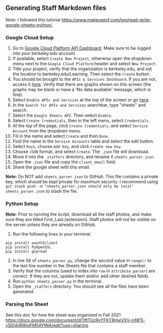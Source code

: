 ## Generating Staff Markdown files

Note: I followed this tutorial https://www.makeuseof.com/tag/read-write-google-sheets-python/.

### Google Cloud Setup

1. Go to [Google Cloud Platform API Dashboard](https://console.cloud.google.com/apis/dashboard). Make sure to be logged into your berkeley.edu account.
2. If available, select `Create New Project`, otherwise open the dropdown menu next to the `Google Cloud Platform` header and select `New Project`.
3. Title your project, verify that the organization is berkeley.edu, and set the location to berkeley.edu/Learning. Then select the `Create` button.
4. You should be brought to the `APIs & Services Dashboard`. If you are not, access it [here](https://console.cloud.google.com/apis/dashboard). Verify that there are graphs shown on this screen (the graphs may be blank or have a 'No data available' message, which is fine).
5. Select `Enable APIs and Services` at the top of the screen or go [here](https://console.cloud.google.com/apis/library).
6. In the `Search for APIs and Services` searchbar, type "sheets" and search.
7. Select the `Google Sheets API`. Then select `Enable`.
8. Select `Create Credentials`, then in the left menu, select `Credentials`.
9. At the top of the page, click `Create Credentials`, and select `Service Account` from the dropdown menu.
10. Fill in the name and select `Create` and then `Done`.
11. Find the name in the `Service Accounts` table and select the edit button.
12. Select `Keys`, choose `Add Key`, and click `Create new key`.
13. Choose `JSON` format, and select `Create`. The `.json` file will download.
14. Move it into the `_staffers` directory, and rename it `sheets_parser.json`.
15. Open the `.json` file and copy the `client_email` field.
16. Share the google sheet with this email.

**Note:** Do NOT add `sheets_parser.json` to GitHub. This file contains a private key, which should be kept private for maximum security. I recommend using `git stash push -m "sheets_parser.json should only be local" sheets_parser.json` to stash the file.

### Python Setup

**Note:** Prior to running the script, download all the staff photos, and make sure they are titled First_Last.[extension]. Staff photos will not be visible on the server unless they are already on GitHub.

1. Run the following lines in your terminal.

```
pip install oauth2client
pip install PyOpenSSL
pip install gspread
```

2. In line 56 of `sheets_parser.py`, change the second value in `range()` to the last line number in the Sheets file that contains a staff member.
3. Verify that the columns (used to index into `row` in `attribute_parser`) are correct. If they are not, update them and/or add other desired fields.
4. Run `python sheets_parser.py` in the terminal.
5. Open the `_staffers` directory. You should see all the files have been generated.

### Parsing the Sheet
See this doc for how the sheet was organized in Fall 2021 https://docs.google.com/document/d/1jftTGzRyYFKT8HwVXV-mNF5-ySI04ji8WiqFM5AYtNA/edit?usp=sharing.
